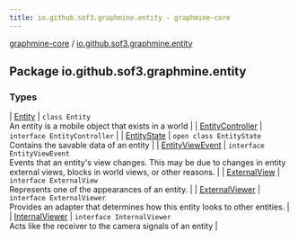 ```yaml
---
title: io.github.sof3.graphmine.entity - graphmine-core
---
```


[graphmine-core](../index.html) / [io.github.sof3.graphmine.entity](./index.html)

## Package io.github.sof3.graphmine.entity

### Types

| [Entity](-entity/index.html) | `class Entity`<br>An entity is a mobile object that exists in a world |
| [EntityController](-entity-controller/index.html) | `interface EntityController` |
| [EntityState](-entity-state/index.html) | `open class EntityState`<br>Contains the savable data of an entity |
| [EntityViewEvent](-entity-view-event.html) | `interface EntityViewEvent`<br>Events that an entity's view changes. This may be due to changes in entity external views, blocks in world views, or other reasons. |
| [ExternalView](-external-view.html) | `interface ExternalView`<br>Represents one of the appearances of an entity. |
| [ExternalViewer](-external-viewer/index.html) | `interface ExternalViewer`<br>Provides an adapter that determines how this entity looks to other entities. |
| [InternalViewer](-internal-viewer/index.html) | `interface InternalViewer`<br>Acts like the receiver to the camera signals of an entity |

